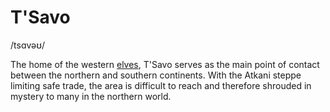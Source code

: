 # T'Savo
/tsɑvəʊ/

The home of the western [elves](/lore/species/elf), T'Savo serves as the main point of contact between the northern and southern continents. With the Atkani steppe limiting safe trade, the area is difficult to reach and therefore shrouded in mystery to many in the northern world.